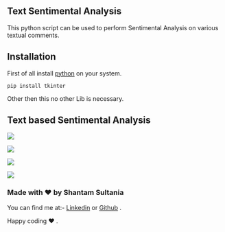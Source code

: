 ## Text Sentimental Analysis 

This python script can be used to perform Sentimental Analysis on various textual comments.

## Installation

First of all install [python]("https://www.python.org/downloads/") on your system.

```
pip install tkinter
```
Other then this no other Lib is necessary.

## Text based Sentimental Analysis

![](https://i.postimg.cc/Z59KSWdf/image.png)

![](https://i.postimg.cc/GtsqRJbL/image.png)

![](https://i.postimg.cc/y6SMs0Q3/image.png)

![](https://i.postimg.cc/wjVKnHWW/image.png)


### Made with ❤️ by Shantam Sultania

You can find me at:-
[Linkedin](https://www.linkedin.com/in/shantam-sultania-737084175/) or [Github](https://github.com/shantamsultania) .

Happy coding ❤️ .
